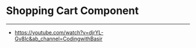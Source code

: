 # Shopping Cart Component
--------------------------
- https://youtube.com/watch?v=djrYL-Gv8Ic&ab_channel=CodingwithBasir
